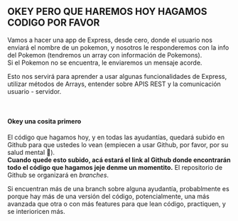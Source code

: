 ## OKEY PERO QUE HAREMOS HOY HAGAMOS CODIGO POR FAVOR

Vamos a hacer una app de Express, desde cero, donde el usuario nos enviará el nombre de un pokemon, y nosotros le responderemos con la info del Pokemon (tendremos un array con información de Pokemons). <br/>
Si el Pokemon no se encuentra, le enviaremos un mensaje acorde.

Esto nos servirá para aprender a usar algunas funcionalidades de Express, utilizar métodos de Arrays, entender sobre APIS REST y la comunicación usuario - servidor.



<br/>

#### Okey una cosita primero
El código que hagamos hoy, y en todas las ayudantías, quedará subido en Github para que ustedes lo vean (empiecen a usar Github, por favor, por su salud mental 🥺). <br/>
**Cuando quede esto subido, acá estará el link al Github donde encontrarán todo el código que hagamos jeje denme un momentito.**
El repositorio de Github se organizará en *branches*.

 Si encuentran más de una branch sobre alguna ayudantía, probablmente es porque hay más de una versión del código, potencialmente, una más avanzada que otra o con más features para que lean código, practiquen, y se interioricen más.
